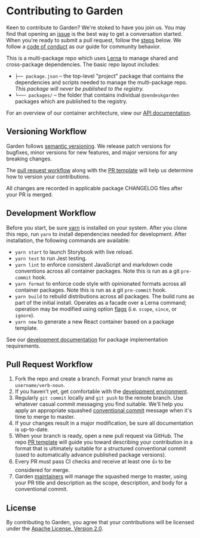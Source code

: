 # Contributing to Garden

Keen to contribute to Garden? We're stoked to have you join us. You may
find that opening an
[issue](https://github.com/zendeskgarden/react-containers/issues) is the
best way to get a conversation started. When you're ready to submit a
pull request, follow the [steps](#pull-request-workflow) below. We
follow a [code of conduct](CODE_OF_CONDUCT.md) as our guide for
community behavior.

This is a multi-package repo which uses [Lerna](https://lernajs.io/) to
manage shared and cross-package dependencies. The basic repo layout
includes:

- `├── package.json` – the top-level "project" package that contains
  the dependencies and scripts needed to manage the multi-package repo.
  _This package will never be published to the registry._
- `└─── packages/` – the folder that contains individual `@zendeskgarden`
  packages which are published to the registry.

For an overview of our container architecture, view our [API
documentation](API.md).

## Versioning Workflow

Garden follows [semantic versioning](https://semver.org/). We release
patch versions for bugfixes, minor versions for new features, and major
versions for any breaking changes.

The [pull request workflow](#pull-request-workflow) along with the [PR
template](PULL_REQUEST_TEMPLATE.md) will help us determine how to
version your contributions.

All changes are recorded in applicable package CHANGELOG files after
your PR is merged.

## Development Workflow

Before you start, be sure [yarn](https://yarnpkg.com/en/) is installed
on your system. After you clone this repo, run `yarn` to install
dependencies needed for development. After installation, the following
commands are available:

- `yarn start` to launch Storybook with live reload.
- `yarn test` to run Jest testing.
- `yarn lint` to enforce consistent JavaScript and
  markdown code conventions across all container packages. Note this is
  run as a git `pre-commit` hook.
- `yarn format` to enforce code style with opinionated
  formats across all container packages. Note this is run as a git
  `pre-commit` hook.
- `yarn build` to rebuild distributions across all packages.
  The build runs as part of the initial install. Operates as a facade
  over a Lerna command; operation may be modified using option
  [flags](https://github.com/lerna/lerna#flags) (i.e. `scope`, `since`,
  or `ignore`).
- `yarn new` to generate a new React container based on a package
  template.

See our [development documentation](DEVELOPMENT.md) for package
implementation requirements.

## Pull Request Workflow

1. Fork the repo and create a branch. Format your branch name as
   `username/verb-noun`.
1. If you haven't yet, get comfortable with the [development
   environment](#development-workflow).
1. Regularly `git commit` locally and `git push` to the remote branch.
   Use whatever casual commit messaging you find suitable. We'll help
   you apply an appropriate squashed [conventional
   commit](https://conventionalcommits.org/) message when it's time to
   merge to master.
1. If your changes result in a major modification, be sure all
   documentation is up-to-date.
1. When your branch is ready, open a new pull request via GitHub.
   The repo [PR template](PULL_REQUEST_TEMPLATE.md) will guide you
   toward describing your contribution in a format that is ultimately
   suitable for a structured conventional commit (used to automatically
   advance published package versions).
1. Every PR must pass CI checks and receive at least one :+1: to be
   considered for merge.
1. Garden
   [maintainers](https://github.com/orgs/zendeskgarden/teams/maintainers)
   will manage the squashed merge to master, using your PR title and
   description as the scope, description, and body for a conventional
   commit.

## License

By contributing to Garden, you agree that your contributions will be
licensed under the [Apache License, Version 2.0](LICENSE.md).
